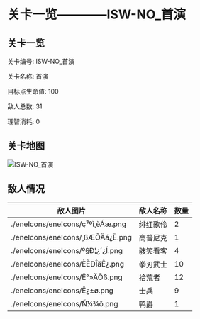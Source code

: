 # 关卡一览————ISW-NO_首演


## 关卡一览

关卡编号: ISW-NO_首演

关卡名称: 首演

目标点生命值: 100

敌人总数: 31

理智消耗: 0


## 关卡地图
![ISW-NO_首演](./oprMap/ISW-NO_首演.png)

## 敌人情况

| 敌人图片 | 敌人名称 | 数量  |
|---------|-----|-----|
| ./eneIcons/eneIcons/ç³ºì¸èÁæ.png| 绯红歌伶  |   2  |
| ./eneIcons/eneIcons/¸ßÆÕÄá¿Ë.png| 高普尼克  |   1  |
| ./eneIcons/eneIcons/º§Ð¦¿´¿Í.png| 骇笑看客  |   4  |
| ./eneIcons/eneIcons/È­ÈÐÎäÊ¿.png| 拳刃武士  |   10  |
| ./eneIcons/eneIcons/Ê°»ÄÕß.png| 拾荒者  |   12  |
| ./eneIcons/eneIcons/Ê¿±ø.png| 士兵  |   9  |
| ./eneIcons/eneIcons/Ñ¼¾ô.png| 鸭爵  |   1  |
